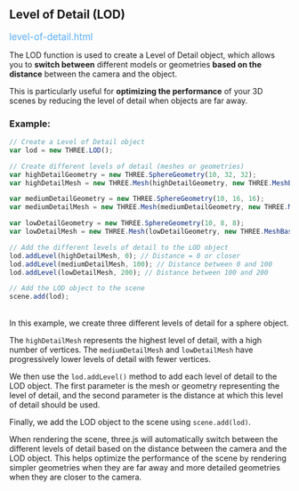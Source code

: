 ## Level of Detail (LOD)

<span style="color:#59acf3;font-size:larger;">level-of-detail.html</span>

The LOD function is used to create a Level of Detail object, which allows you to **switch between** different models or geometries **based on the distance** between the camera and the object.

This is particularly useful for **optimizing the performance** of your 3D scenes by reducing the level of detail when objects are far away.

### Example:

```javascript
// Create a Level of Detail object
var lod = new THREE.LOD();

// Create different levels of detail (meshes or geometries)
var highDetailGeometry = new THREE.SphereGeometry(10, 32, 32);
var highDetailMesh = new THREE.Mesh(highDetailGeometry, new THREE.MeshBasicMaterial({ color: 0xff0000 }));

var mediumDetailGeometry = new THREE.SphereGeometry(10, 16, 16);
var mediumDetailMesh = new THREE.Mesh(mediumDetailGeometry, new THREE.MeshBasicMaterial({ color: 0x00ff00 }));

var lowDetailGeometry = new THREE.SphereGeometry(10, 8, 8);
var lowDetailMesh = new THREE.Mesh(lowDetailGeometry, new THREE.MeshBasicMaterial({ color: 0x0000ff }));

// Add the different levels of detail to the LOD object
lod.addLevel(highDetailMesh, 0); // Distance = 0 or closer
lod.addLevel(mediumDetailMesh, 100); // Distance between 0 and 100
lod.addLevel(lowDetailMesh, 200); // Distance between 100 and 200

// Add the LOD object to the scene
scene.add(lod);
```

<br>
In this example, we create three different levels of detail for a sphere object.

The `highDetailMesh` represents the highest level of detail, with a high number of vertices. The `mediumDetailMesh` and `lowDetailMesh` have progressively lower levels of detail with fewer vertices.

We then use the `lod.addLevel()` method to add each level of detail to the LOD object. The first parameter is the mesh or geometry representing the level of detail, and the second parameter is the distance at which this level of detail should be used.

Finally, we add the LOD object to the scene using `scene.add(lod)`.

When rendering the scene, three.js will automatically switch between the different levels of detail based on the distance between the camera and the LOD object. This helps optimize the performance of the scene by rendering simpler geometries when they are far away and more detailed geometries when they are closer to the camera.

<br>
